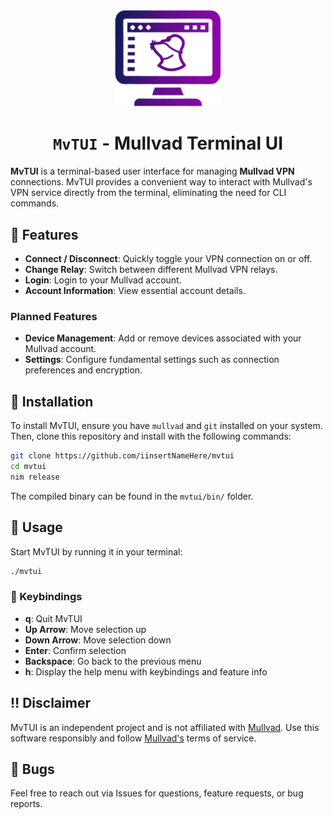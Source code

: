 <div align="center">
<img src="images/mvtui.svg" width="170px">

<br>

<h1><code>MvTUI</code> - Mullvad Terminal UI</h1>

</div>

**MvTUI** is a terminal-based user interface for managing **Mullvad VPN** connections. MvTUI provides a convenient way to interact with Mullvad's VPN service directly from the terminal, eliminating the need for CLI commands.

## :telescope: Features

- **Connect / Disconnect**: Quickly toggle your VPN connection on or off.
- **Change Relay**: Switch between different Mullvad VPN relays.
- **Login**: Login to your Mullvad account.
- **Account Information**: View essential account details.

### Planned Features

- **Device Management**: Add or remove devices associated with your Mullvad account.
- **Settings**: Configure fundamental settings such as connection preferences and encryption.

## :wrench: Installation

To install MvTUI, ensure you have `mullvad` and `git` installed on your system. Then, clone this repository and install with the following commands:

```bash
git clone https://github.com/iinsertNameHere/mvtui
cd mvtui
nim release
```

The compiled binary can be found in the `mvtui/bin/` folder.

## :satellite: Usage

Start MvTUI by running it in your terminal:

```bash
./mvtui
```

### :paperclip: Keybindings

- **q**: Quit MvTUI
- **Up Arrow**: Move selection up
- **Down Arrow**: Move selection down
- **Enter**: Confirm selection
- **Backspace**: Go back to the previous menu
- **h**: Display the help menu with keybindings and feature info

## :bangbang: Disclaimer

MvTUI is an independent project and is not affiliated with [Mullvad](https://mullvad.net/). Use this software responsibly and follow [Mullvad's](https://mullvad.net/) terms of service.


## :bug: Bugs


Feel free to reach out via Issues for questions, feature requests, or bug reports.
